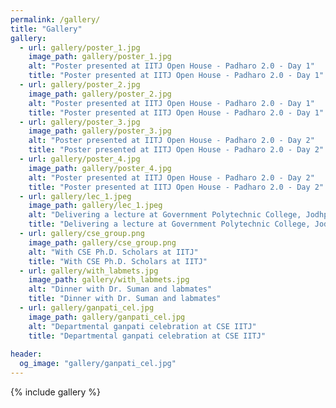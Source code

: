 ```yaml
---
permalink: /gallery/
title: "Gallery"
gallery:
  - url: gallery/poster_1.jpg
    image_path: gallery/poster_1.jpg
    alt: "Poster presented at IITJ Open House - Padharo 2.0 - Day 1"
    title: "Poster presented at IITJ Open House - Padharo 2.0 - Day 1"
  - url: gallery/poster_2.jpg
    image_path: gallery/poster_2.jpg
    alt: "Poster presented at IITJ Open House - Padharo 2.0 - Day 1"
    title: "Poster presented at IITJ Open House - Padharo 2.0 - Day 1"
  - url: gallery/poster_3.jpg
    image_path: gallery/poster_3.jpg
    alt: "Poster presented at IITJ Open House - Padharo 2.0 - Day 2"
    title: "Poster presented at IITJ Open House - Padharo 2.0 - Day 2"
  - url: gallery/poster_4.jpg
    image_path: gallery/poster_4.jpg
    alt: "Poster presented at IITJ Open House - Padharo 2.0 - Day 2"
    title: "Poster presented at IITJ Open House - Padharo 2.0 - Day 2"
  - url: gallery/lec_1.jpeg
    image_path: gallery/lec_1.jpeg
    alt: "Delivering a lecture at Government Polytechnic College, Jodhpur"
    title: "Delivering a lecture at Government Polytechnic College, Jodhpur"
  - url: gallery/cse_group.png
    image_path: gallery/cse_group.png
    alt: "With CSE Ph.D. Scholars at IITJ"
    title: "With CSE Ph.D. Scholars at IITJ"
  - url: gallery/with_labmets.jpg
    image_path: gallery/with_labmets.jpg
    alt: "Dinner with Dr. Suman and labmates"
    title: "Dinner with Dr. Suman and labmates"
  - url: gallery/ganpati_cel.jpg
    image_path: gallery/ganpati_cel.jpg
    alt: "Departmental ganpati celebration at CSE IITJ"
    title: "Departmental ganpati celebration at CSE IITJ"
    
header:
  og_image: "gallery/ganpati_cel.jpg"
---
```



{% include gallery %}
